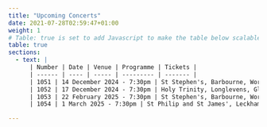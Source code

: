 ```yaml
---
title: "Upcoming Concerts"
date: 2021-07-28T02:59:47+01:00
weight: 1
# Table: true is set to add Javascript to make the table below scalable on mobile device
table: true
sections:
  - text: |
      | Number | Date | Venue | Programme | Tickets |
      | ------ | ---- | ----- | --------- | ------- |
      | 1051 | 14 December 2024 - 7:30pm | St Stephen's, Barbourne, Worcester | Christmas concert including Chilcott - On Christmas Night |  |
      | 1052 | 17 December 2024 - 7:30pm | Holy Trinity, Longlevens, Gloucester | Christmas concert including Chilcott - On Christmas Night |  |
      | 1053 | 22 February 2025 - 7:30pm | St Stephen's, Barbourne, Worcester | Mozart - Mass in C minor<br/>Vivaldi - Gloria |  |
      | 1054 | 1 March 2025 - 7:30pm | St Philip and St James', Leckhampton, Cheltenham | Mozart - Mass in C minor<br/>Vivaldi - Gloria |  |

---
```


